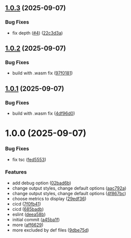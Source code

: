 ## [1.0.3](https://github.com/agentinit/contextcalc/compare/v1.0.2...v1.0.3) (2025-09-07)


### Bug Fixes

* fix depth ([#4](https://github.com/agentinit/contextcalc/issues/4)) ([22c3d3a](https://github.com/agentinit/contextcalc/commit/22c3d3a5da85b958c1a67d8532cbfa93e2fd7138))

## [1.0.2](https://github.com/agentinit/contextcalc/compare/v1.0.1...v1.0.2) (2025-09-07)


### Bug Fixes

* build with .wasm fix ([97f0181](https://github.com/agentinit/contextcalc/commit/97f01819961a7bfeba98b6aa35bf9a675c629d85))

## [1.0.1](https://github.com/agentinit/contextcalc/compare/v1.0.0...v1.0.1) (2025-09-07)


### Bug Fixes

* build with .wasm fix ([4df96d0](https://github.com/agentinit/contextcalc/commit/4df96d01ae7590c4c9b9f80fb5fe29f8a7b4472e))

# 1.0.0 (2025-09-07)


### Bug Fixes

* fix tsc ([fed5553](https://github.com/agentinit/contextcalc/commit/fed5553bbe06d56c5cca64a068f225d526d03f2a))


### Features

* add debug option ([02bad6b](https://github.com/agentinit/contextcalc/commit/02bad6b0cb1cf51af97a159ff7bb41dd8892a39a))
* change output styles, change default options ([aac792a](https://github.com/agentinit/contextcalc/commit/aac792a44fcbca466f23256a4593ae1aec702e8c))
* change output styles, change default options ([4f867bc](https://github.com/agentinit/contextcalc/commit/4f867bce28c9789ef49427d869b0ddeb9dc12bea))
* choose metrics to display ([29edf36](https://github.com/agentinit/contextcalc/commit/29edf36c188b7fa980916d010782d3f79750c640))
* cicd ([7f0fb41](https://github.com/agentinit/contextcalc/commit/7f0fb414677d2aeeed15adac2600a2f88722d77a))
* cicd ([685badb](https://github.com/agentinit/contextcalc/commit/685badbb023e8d314504a900614c3820a958be32))
* eslint ([deea58b](https://github.com/agentinit/contextcalc/commit/deea58b51b34086b171e8c29a16626161651f28c))
* initial commit ([a45ba1f](https://github.com/agentinit/contextcalc/commit/a45ba1f756bdc7ecc1df90571031245c0087021e))
* more ([aff6629](https://github.com/agentinit/contextcalc/commit/aff6629f53b5f7ce3d3ef616aab24973223b7192))
* more excluded by def files ([9dbe75d](https://github.com/agentinit/contextcalc/commit/9dbe75d1a3c9f6d9039a36d34e018d90ed651877))
